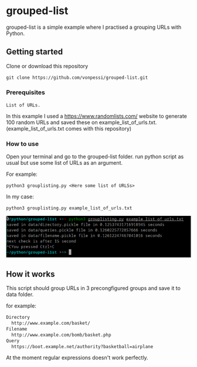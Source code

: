 # grouped-list
grouped-list is a simple example where I practised a grouping URLs with Python.
## Getting started
Clone or download this repository
```
git clone https://github.com/vonpessi/grouped-list.git
```
### Prerequisites
```
List of URLs. 
```
In this example I used a https://www.randomlists.com/ website to generate 100 random URLs and saved these on example_list_of_urls.txt. (example_list_of_urls.txt comes with this repository)

### How to use
Open your terminal and go to the grouped-list folder.
run python script as usual but use some list of URLs as an argument.

For example:
```
python3 grouplisting.py <Here some list of URLSs>
```
In my case:
```
python3 grouplisting.py example_list_of_urls.txt
```
![alt text](https://github.com/vonpessi/grouped-list/blob/master/screenshot.png)
## How it works
This script should group URLs in 3 precongfigured groups and save it to data folder.

for example:
```
Directory
  http://www.example.com/basket/
Filename
  http://www.example.com/bomb/basket.php
Query
  https://boot.example.net/authority?basketball=airplane
```
At the moment regular expressions doesn't work perfectly.
